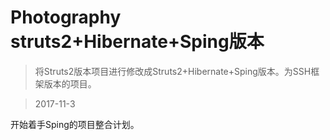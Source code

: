 # Photography struts2+Hibernate+Sping版本

> 将Struts2版本项目进行修改成Struts2+Hibernate+Sping版本。为SSH框架版本的项目。

> 2017-11-3

开始着手Sping的项目整合计划。



